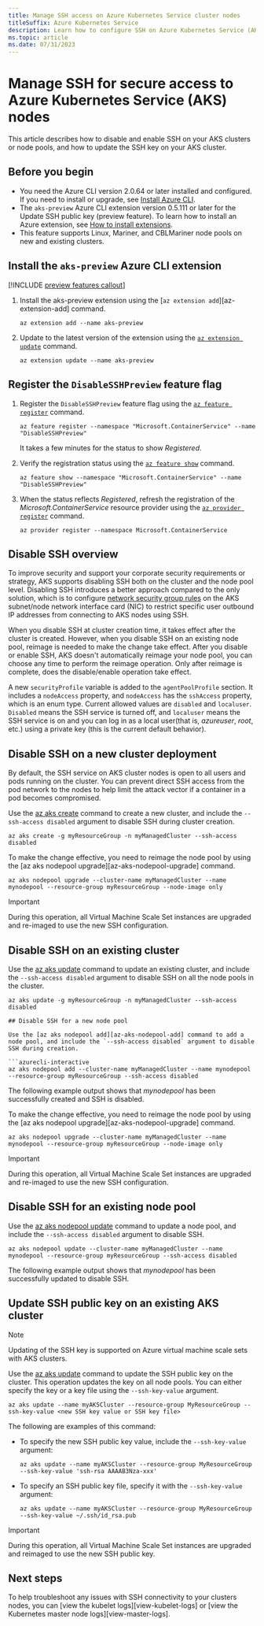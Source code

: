 ```yaml
---
title: Manage SSH access on Azure Kubernetes Service cluster nodes 
titleSuffix: Azure Kubernetes Service
description: Learn how to configure SSH on Azure Kubernetes Service (AKS) cluster nodes.
ms.topic: article
ms.date: 07/31/2023
---
```


# Manage SSH for secure access to Azure Kubernetes Service (AKS) nodes

This article describes how to disable and enable SSH on your AKS clusters or node pools, and how to update the SSH key on your AKS cluster.

## Before you begin

* You need the Azure CLI version 2.0.64 or later installed and configured. If you need to install or upgrade, see [Install Azure CLI][install-azure-cli].
* The `aks-preview` Azure CLI extension version 0.5.111 or later for the Update SSH public key (preview feature). To learn how to install an Azure extension, see [How to install extensions][how-to-install-azure-extensions].
* This feature supports Linux, Mariner, and CBLMariner node pools on new and existing clusters.

## Install the `aks-preview` Azure CLI extension

[!INCLUDE [preview features callout](includes/preview/preview-callout.md)]

1. Install the aks-preview extension using the [`az extension add`][az-extension-add] command.

    ```azurecli
    az extension add --name aks-preview
    ```

2. Update to the latest version of the extension using the [`az extension update`][az-extension-update] command.

    ```azurecli
    az extension update --name aks-preview
    ```

## Register the `DisableSSHPreview` feature flag

1. Register the `DisableSSHPreview` feature flag using the [`az feature register`][az-feature-register] command.

    ```azurecli-interactive
    az feature register --namespace "Microsoft.ContainerService" --name "DisableSSHPreview"
    ```

    It takes a few minutes for the status to show *Registered*.

2. Verify the registration status using the [`az feature show`][az-feature-show] command.

    ```azurecli-interactive
    az feature show --namespace "Microsoft.ContainerService" --name "DisableSSHPreview"
    ```

3. When the status reflects *Registered*, refresh the registration of the *Microsoft.ContainerService* resource provider using the [`az provider register`][az-provider-register] command.

    ```azurecli-interactive
    az provider register --namespace Microsoft.ContainerService
    ```

## Disable SSH overview

To improve security and support your corporate security requirements or strategy, AKS supports disabling SSH both on the cluster and the node pool level. Disabling SSH introduces a better approach compared to the only solution, which is to configure [network security group rules][network-security-group-rules-overview] on the AKS subnet/node network interface card (NIC) to restrict specific user outbound IP addresses from connecting to AKS nodes using SSH.

When you disable SSH at cluster creation time, it takes effect after the cluster is created. However, when you disable SSH on an existing node pool, reimage is needed to make the change take effect. After you disable or enable SSH, AKS doesn't automatically reimage your node pool, you can choose any time to perform the reimage operation. Only after reimage is complete, does the disable/enable operation take effect.

A new `securityProfile` variable is added to the `agentPoolProfile` section. It includes a `nodeAccess` property, and `nodeAccess` has the `sshAccess` property, which is an enum type. Current allowed values are `disabled` and `localuser`. `Disabled` means the SSH service is turned off, and `localuser` means the SSH service is on and you can log in as a local user(that is, *azureuser*, *root*, etc.) using a private key (this is the current default behavior).

## Disable SSH on a new cluster deployment

By default, the SSH service on AKS cluster nodes is open to all users and pods running on the cluster. You can prevent direct SSH access from the pod network to the nodes to help limit the attack vector if a container in a pod becomes compromised.

Use the [az aks create][az-aks-create] command to create a new cluster, and include the `--ssh-access disabled` argument to disable SSH during cluster creation.

```azurecli-interactive
az aks create -g myResourceGroup -n myManagedCluster --ssh-access disabled
```

To make the change effective, you need to reimage the node pool by using the [az aks nodepool upgrade][az-aks-nodepool-upgrade] command.

```azurecli-interactive
az aks nodepool upgrade --cluster-name myManagedCluster --name mynodepool --resource-group myResourceGroup --node-image only
```

> [!IMPORTANT]
> During this operation, all Virtual Machine Scale Set instances are upgraded and re-imaged to use the new SSH configuration.

## Disable SSH on an existing cluster

Use the [az aks update][az-aks-update] command to update an existing cluster, and include the `--ssh-access disabled` argument to disable SSH on all the node pools in the cluster.

```azurecli-interactive
az aks update -g myResourceGroup -n myManagedCluster --ssh-access disabled

## Disable SSH for a new node pool

Use the [az aks nodepool add][az-aks-nodepool-add] command to add a node pool, and include the `--ssh-access disabled` argument to disable SSH during creation.

```azurecli-interactive
az aks nodepool add --cluster-name myManagedCluster --name mynodepool --resource-group myResourceGroup --ssh-access disabled  
```

The following example output shows that *mynodepool* has been successfully created and SSH is disabled.

To make the change effective, you need to reimage the node pool by using the [az aks nodepool upgrade][az-aks-nodepool-upgrade] command.

```azurecli-interactive
az aks nodepool upgrade --cluster-name myManagedCluster --name mynodepool --resource-group myResourceGroup --node-image only
```

> [!IMPORTANT]
> During this operation, all Virtual Machine Scale Set instances are upgraded and re-imaged to use the new SSH configuration.

## Disable SSH for an existing node pool

Use the [az aks nodepool update][az-aks-nodepool-update] command to update a node pool, and include the `--ssh-access disabled` argument to disable SSH.

```azurecli-interactive
az aks nodepool update --cluster-name myManagedCluster --name mynodepool --resource-group myResourceGroup --ssh-access disabled
```

The following example output shows that *mynodepool* has been successfully updated to disable SSH.

## Update SSH public key on an existing AKS cluster

> [!NOTE]
> Updating of the SSH key is supported on Azure virtual machine scale sets with AKS clusters.

Use the [az aks update][az-aks-update] command to update the SSH public key on the cluster. This operation updates the key on all node pools. You can either specify the key or a key file using the `--ssh-key-value` argument.

```azurecli
az aks update --name myAKSCluster --resource-group MyResourceGroup --ssh-key-value <new SSH key value or SSH key file>
```

The following are examples of this command:

* To specify the new SSH public key value, include the `--ssh-key-value` argument:

    ```azurecli
    az aks update --name myAKSCluster --resource-group MyResourceGroup --ssh-key-value 'ssh-rsa AAAAB3Nza-xxx'
    ```

* To specify an SSH public key file, specify it with the `--ssh-key-value` argument:

    ```azurecli
    az aks update --name myAKSCluster --resource-group MyResourceGroup --ssh-key-value ~/.ssh/id_rsa.pub
    ```

> [!IMPORTANT]
> During this operation, all Virtual Machine Scale Set instances are upgraded and reimaged to use the new SSH public key.

## Next steps

To help troubleshoot any issues with SSH connectivity to your clusters nodes, you can [view the kubelet logs][view-kubelet-logs] or [view the Kubernetes master node logs][view-master-logs].

<!-- LINKS - external -->

<!-- LINKS - internal -->
[install-azure-cli]: /cli/azure/install-azure-cli
[how-to-install-azure-extensions]: /cli/azure/azure-cli-extensions-overview#how-to-install-extensions
[network-security-group-rules-overview]: concepts-security.md#azure-network-security-groups
[az-aks-create]: /cli/azure/aks#az-aks-create
[az-aks-update]: /cli/azure/aks#az-aks-update
[az-aks-nodepool-update]: /cli/azure/aks/nodepool#az-aks-nodepool-update
[az-feature-register]: /cli/azure/feature#az_feature_register
[az-feature-show]: /cli/azure/feature#az-feature-show
[az-extension-update]: /cli/azure/extension#az_extension_update
[az-provider-register]: /cli/azure/provider#az_provider_register